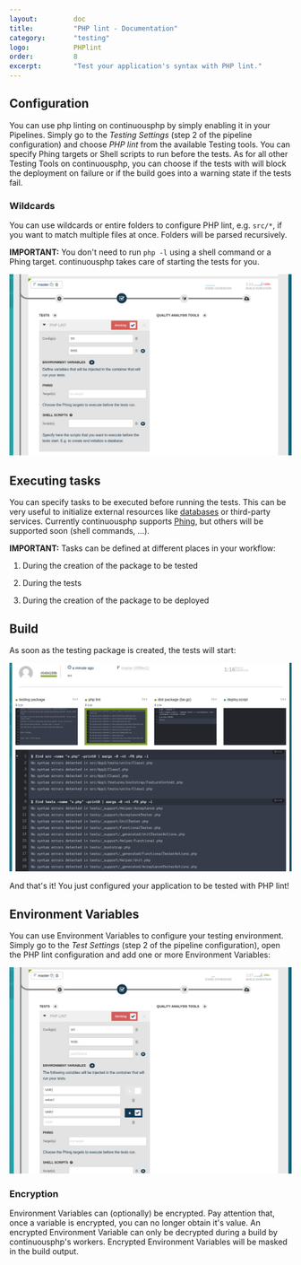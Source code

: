 ```yaml
---
layout:         doc
title:          "PHP lint - Documentation"
category:       "testing"
logo:           PHPlint
order:          8
excerpt:        "Test your application's syntax with PHP lint."
---
```

## Configuration
You can use php linting on continuousphp by simply enabling it in your Pipelines. Simply go to the *Testing Settings* (step 2 of the pipeline configuration)
and choose *PHP lint* from the available Testing tools. You can specify Phing targets or Shell scripts to run before the tests.
As for all other Testing Tools on continuousphp, you can choose if the tests with will block the deployment on failure or if the build goes into a warning state if the tests fail.

### Wildcards
You can use wildcards or entire folders to configure PHP lint, e.g. `src/*`, if you want to match multiple files at once. Folders will be parsed recursively.

**IMPORTANT:** You don't need to run `php -l` using a shell command or a Phing target. continuousphp takes care of starting the tests for you.

![PHP lint configuration](/assets/doc/testing/phplint/configuration.png)

## Executing tasks

You can specify tasks to be executed before running the tests. This can be very useful to initialize external resources like [databases](/documentation/databases) or third-party services. Currently continuousphp supports [Phing](https://www.phing.info/), but others will be supported soon (shell commands, ...).

**IMPORTANT:** Tasks can be defined at different places in your workflow:

1. During the creation of the package to be tested

2. During the tests

3. During the creation of the package to be deployed

## Build

As soon as the testing package is created, the tests will start:

![PHP lint build start](/assets/doc/testing/phplint/build.png)

And that's it! You just configured your application to be tested with PHP lint!

## Environment Variables

You can use Environment Variables to configure your testing environment. Simply go to the *Test Settings* (step 2
of the pipeline configuration), open the PHP lint configuration and add one or more Environment Variables:

![PHP lint Env Vars](/assets/doc/testing/phplint/env-vars.png)

### Encryption

Environment Variables can (optionally) be encrypted. Pay attention that, once a variable is encrypted, you can no longer obtain
it's value. An encrypted Environment Variable can only be decrypted during a build by continuousphp's workers. Encrypted
Environment Variables will be masked in the build output.